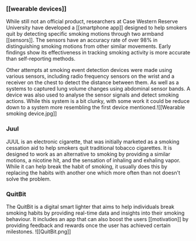 ### [[wearable devices]]
While still not an official product, researchers at Case Western Reserve University have developed a [[smartphone app]] designed to help smokers quit by detecting specific smoking motions through two armband [[sensors]]. The sensors have an accuracy rate of over 98% in distinguishing smoking motions from other similar movements. Early findings show its effectiveness in tracking smoking activity is more accurate than self-reporting methods.

Other attempts at smoking event detection devices were made using various sensors, including radio frequency sensors on the wrist and a receiver on the chest to detect the distance between them. As well as a systems to captured lung volume changes using abdominal sensor bands. A device was also used to analyse the sensor signals and detect smoking actions. While this system is a bit clunky, with some work it could be reduce down to a system more resembling the first device mentioned.![[Wearable smoking device.jpg]]
### Juul
JUUL is an electronic cigarette, that was initially marketed as a smoking cessation aid to help smokers quit traditional tobacco cigarettes. It is designed to work as an alternative to smoking by providing a similar motions, a nicotine hit, and the sensation of inhaling and exhaling vapor. While it can help break the habit of smoking, it usually does this by replacing the habits with another one which more often than not doesn't solve the problem.

### QuitBit
The QuitBit is a digital smart lighter that aims to help individuals break smoking habits by providing real-time data and insights into their smoking behaviour. It includes an app that can also boost the users [[motivation]] by providing feedback and rewards once the user has achieved certain milestones.
![[QuitBit.png]]


